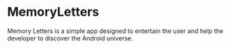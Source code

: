 MemoryLetters
=============

Memory Letters is a simple app designed to entertain the user and help the developer to discover the Android universe.